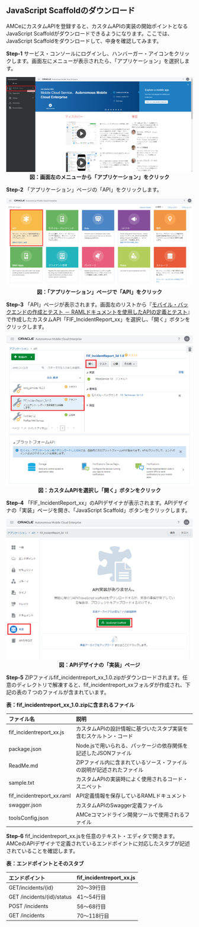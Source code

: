 ## JavaScript Scaffoldのダウンロード

AMCeにカスタムAPIを登録すると、カスタムAPIの実装の開始ポイントとなるJavaScript Scaffoldがダウンロードできるようになります。ここでは、JavaScript Scaffoldをダウンロードして、中身を確認してみます。

**Step-1** サービス・コンソールにログインし、ハンバーガー・アイコンをクリックします。画面左にメニューが表示されたら、「アプリケーション」を選択します。

<span style="display:block;text-align:center">![](images/5.1.png)<br>
<strong>図：画面左のメニューから「アプリケーション」をクリック</strong>
</span>

**Step-2** 「アプリケーション」ページの「API」をクリックします。

<span style="display:block;text-align:center">![](images/5.2.png)<br>
<strong>図：「アプリケーション」ページで「API」をクリック</strong>
</span>

**Step-3** 「API」ページが表示されます。画面左のリストから『[モバイル・バックエンドの作成とテスト － RAMLドキュメントを使用したAPIの定義とテスト](2.backend-2.md)』で作成したカスタムAPI「FIF_IncidentReport_xx」を選択し、「開く」ボタンをクリックします。

<span style="display:block;text-align:center">![](images/5.3.png)<br>
<strong>図：カスタムAPIを選択し「開く」ボタンをクリック</strong>
</span>

**Step-4** 「FIF_IncidentReport_xx」のAPIデザイナが表示されます。APIデザイナの「実装」ページを開き、「JavaScript Scaffold」ボタンをクリックします。

<span style="display:block;text-align:center">![](images/5.4.png)<br>
<strong>図：APIデザイナの「実装」ページ</strong>
</span>

**Step-5** ZIPファイルfif_incidentreport_xx_1.0.zipがダウンロードされます。任意のディレクトリで解凍すると、fif_incidentreport_xxフォルダが作成され、下記の表の７つのファイルが含まれています。

**表：fif_incidentreport_xx_1.0.zipに含まれるファイル**

| ファイル名 | 説明                                                         |
| :------- | :----------------------------------------------------------- |
| fif_incidentreport_xx.js     | カスタムAPIの設計情報に基づいたスタブ実装を含むスケルトン・コード |
| package.json     | Node.jsで用いられる、パッケージの依存関係を記述したJSONファイル             |
| ReadMe.md     | ZIPファイル内に含まれているソース・ファイルの説明が記述されたファイル             |
| sample.txt     | カスタムAPIの実装時によく使用されるコード・スニペット             |
| fif_incidentreport_xx.raml     | API定義情報を保存しているRAMLドキュメント             |
| swagger.json     | カスタムAPIのSwagger定義ファイル             |
| toolsConfig.json     | AMCeコマンドライン開発ツールで使用されるファイル             |

**Step-6** fif_incidentreport_xx.jsを任意のテキスト・エディタで開きます。AMCeのAPIデザイナで定義されているエンドポイントに対応したスタブが記述されていることを確認します。

**表：エンドポイントとそのスタブ**

| エンドポイント | fif_incidentreport_xx.js                                                         |
| :------- | :----------------------------------------------------------- |
| GET/incidents/{id}     | 20～39行目            |
| GET /incidents/{id}/status     | 41～54行目           |
| POST /incidents     | 56～68行目 |
| GET /incidents     | 70～118行目          |